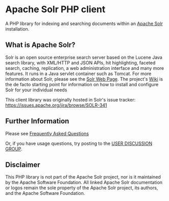 # Apache Solr PHP client
A PHP library for indexing and searching documents within an [Apache Solr](http://lucene.apache.org/solr/) installation.

## What is Apache Solr?
Solr is an open source enterprise search server based on the Lucene Java search library, with XML/HTTP and JSON APIs, hit highlighting, faceted search, caching, replication, a web administration interface and many more features. It runs in a Java servlet container such as Tomcat.
For more information about Solr, please see the [Solr Web Page](http://lucene.apache.org/solr/). The project's [Wiki](http://wiki.apache.org/solr/) is the de facto starting point for information on how to install and configure Solr for your individual needs

This client library was originally hosted in Solr's issue tracker: https://issues.apache.org/jira/browse/SOLR-341

## Further Information
Please see [Frequently Asked Questions](http://code.google.com/p/solr-php-client/wiki/FAQ)

Or, if you have usage questions, try posting to the [USER DISCUSSION GROUP](http://groups.google.com/group/php-solr-client).

## Disclaimer
This PHP library is not part of the Apache Solr project, nor is it maintained by the Apache Software Foundation. All linked Apache Solr documentation or logos remain the sole property of the Apache Solr project, its authors, and the Apache Software Foundation.